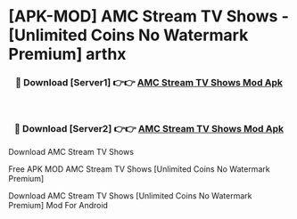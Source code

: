 # [APK-MOD] AMC  Stream TV Shows - [Unlimited Coins No Watermark Premium] arthx



<div align="center">
<h3>🔴 Download [Server1] 👉👉 <a href="https://momento.my/?title=AMC__Stream_TV_Shows">AMC  Stream TV Shows Mod Apk</a></h3><br>

<h3>🔴 Download [Server2] 👉👉 <a href="https://momento.my/?title=AMC__Stream_TV_Shows">AMC  Stream TV Shows Mod Apk</a></h3>
</div>



Download AMC  Stream TV Shows 

Free APK MOD AMC  Stream TV Shows [Unlimited Coins No Watermark Premium]

Download AMC  Stream TV Shows [Unlimited Coins No Watermark Premium] Mod For Android
